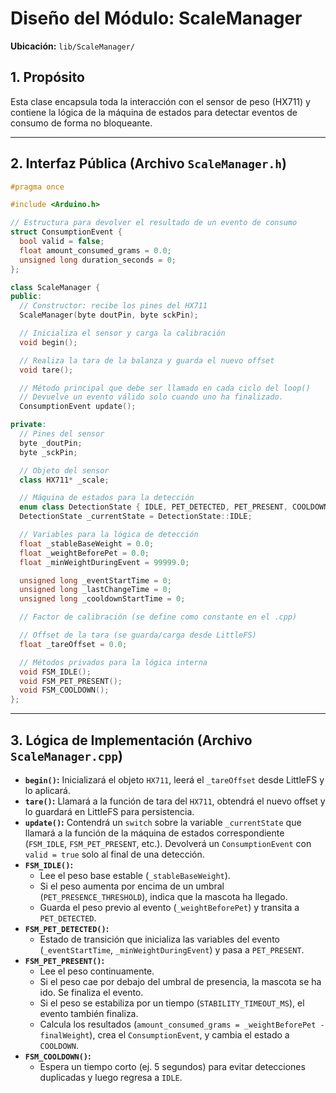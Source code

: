 # Diseño del Módulo: ScaleManager

**Ubicación:** `lib/ScaleManager/`

## 1. Propósito

Esta clase encapsula toda la interacción con el sensor de peso (HX711) y contiene la lógica de la máquina de estados para detectar eventos de consumo de forma no bloqueante.

---

## 2. Interfaz Pública (Archivo `ScaleManager.h`)

```cpp
#pragma once

#include <Arduino.h>

// Estructura para devolver el resultado de un evento de consumo
struct ConsumptionEvent {
  bool valid = false;
  float amount_consumed_grams = 0.0;
  unsigned long duration_seconds = 0;
};

class ScaleManager {
public:
  // Constructor: recibe los pines del HX711
  ScaleManager(byte doutPin, byte sckPin);

  // Inicializa el sensor y carga la calibración
  void begin();

  // Realiza la tara de la balanza y guarda el nuevo offset
  void tare();

  // Método principal que debe ser llamado en cada ciclo del loop()
  // Devuelve un evento válido solo cuando uno ha finalizado.
  ConsumptionEvent update();

private:
  // Pines del sensor
  byte _doutPin;
  byte _sckPin;

  // Objeto del sensor
  class HX711* _scale;

  // Máquina de estados para la detección
  enum class DetectionState { IDLE, PET_DETECTED, PET_PRESENT, COOLDOWN };
  DetectionState _currentState = DetectionState::IDLE;

  // Variables para la lógica de detección
  float _stableBaseWeight = 0.0;
  float _weightBeforePet = 0.0;
  float _minWeightDuringEvent = 99999.0;

  unsigned long _eventStartTime = 0;
  unsigned long _lastChangeTime = 0;
  unsigned long _cooldownStartTime = 0;

  // Factor de calibración (se define como constante en el .cpp)

  // Offset de la tara (se guarda/carga desde LittleFS)
  float _tareOffset = 0.0;

  // Métodos privados para la lógica interna
  void FSM_IDLE();
  void FSM_PET_PRESENT();
  void FSM_COOLDOWN();
};
```

---

## 3. Lógica de Implementación (Archivo `ScaleManager.cpp`)

*   **`begin()`:** Inicializará el objeto `HX711`, leerá el `_tareOffset` desde LittleFS y lo aplicará.
*   **`tare()`:** Llamará a la función de tara del `HX711`, obtendrá el nuevo offset y lo guardará en LittleFS para persistencia.
*   **`update()`:** Contendrá un `switch` sobre la variable `_currentState` que llamará a la función de la máquina de estados correspondiente (`FSM_IDLE`, `FSM_PET_PRESENT`, etc.). Devolverá un `ConsumptionEvent` con `valid = true` solo al final de una detección.
*   **`FSM_IDLE()`:**
    *   Lee el peso base estable (`_stableBaseWeight`).
    *   Si el peso aumenta por encima de un umbral (`PET_PRESENCE_THRESHOLD`), indica que la mascota ha llegado.
    *   Guarda el peso previo al evento (`_weightBeforePet`) y transita a `PET_DETECTED`.
*   **`FSM_PET_DETECTED()`:**
    *   Estado de transición que inicializa las variables del evento (`_eventStartTime`, `_minWeightDuringEvent`) y pasa a `PET_PRESENT`.
*   **`FSM_PET_PRESENT()`:**
    *   Lee el peso continuamente.
    *   Si el peso cae por debajo del umbral de presencia, la mascota se ha ido. Se finaliza el evento.
    *   Si el peso se estabiliza por un tiempo (`STABILITY_TIMEOUT_MS`), el evento también finaliza.
    *   Calcula los resultados (`amount_consumed_grams = _weightBeforePet - finalWeight`), crea el `ConsumptionEvent`, y cambia el estado a `COOLDOWN`.
*   **`FSM_COOLDOWN()`:**
    *   Espera un tiempo corto (ej. 5 segundos) para evitar detecciones duplicadas y luego regresa a `IDLE`.
